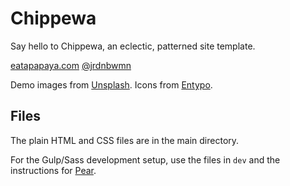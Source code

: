 # Chippewa
Say hello to Chippewa, an eclectic, patterned site template.

[eatapapaya.com](https://www.eatapapaya.com)
[@jrdnbwmn](https://www.twitter.com/jrdnbwmn)

Demo images from [Unsplash](https://unsplash.com/).
Icons from [Entypo](http://entypo.com/).

## Files
The plain HTML and CSS files are in the main directory.

For the Gulp/Sass development setup, use the files in `dev` and the instructions for [Pear](https://github.com/jrdnbwmn/Pear).